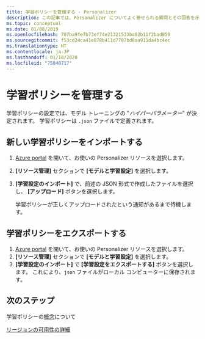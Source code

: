 ```yaml
---
title: 学習ポリシーを管理する - Personalizer
description: この記事では、Personalizer についてよく寄せられる質問とその回答を示します。
ms.topic: conceptual
ms.date: 01/08/2019
ms.openlocfilehash: 707ba9fe7b73ef74e21321533ba02b11f2bad850
ms.sourcegitcommit: f53cd24ca41e878b411d7787bd8aa911da4bc4ec
ms.translationtype: HT
ms.contentlocale: ja-JP
ms.lasthandoff: 01/10/2020
ms.locfileid: "75840717"
---
```

# <a name="manage-learning-policy"></a>学習ポリシーを管理する

学習ポリシーの設定では、モデル トレーニングの "_ハイパーパラメーター_" が決定されます。 学習ポリシーは `.json` ファイルで定義されます。

## <a name="import-a-new-learning-policy"></a>新しい学習ポリシーをインポートする

1. [Azure portal](https://portal.azure.com) を開いて、お使いの Personalizer リソースを選択します。
1. **[リソース管理]** セクションで **[モデルと学習設定]** を選択します。
1. **[学習設定のインポート]** で、前述の JSON 形式で作成したファイルを選択し、 **[アップロード]** ボタンを選択します。

    学習ポリシーが正しくアップロードされたという通知があるまで待機します。

## <a name="export-a-learning-policy"></a>学習ポリシーをエクスポートする

1. [Azure portal](https://portal.azure.com) を開いて、お使いの Personalizer リソースを選択します。
1. **[リソース管理]** セクションで **[モデルと学習設定]** を選択します。
1. **[学習設定のインポート]** で **[学習設定をエクスポートする]** ボタンを選択します。 これにより、`json` ファイルがローカル コンピューターに保存されます。

## <a name="next-steps"></a>次のステップ

学習ポリシーの[概念](concept-active-learning.md#learning-settings)について

[リージョンの可用性の詳細](https://azure.microsoft.com/global-infrastructure/services/?products=cognitive-services)